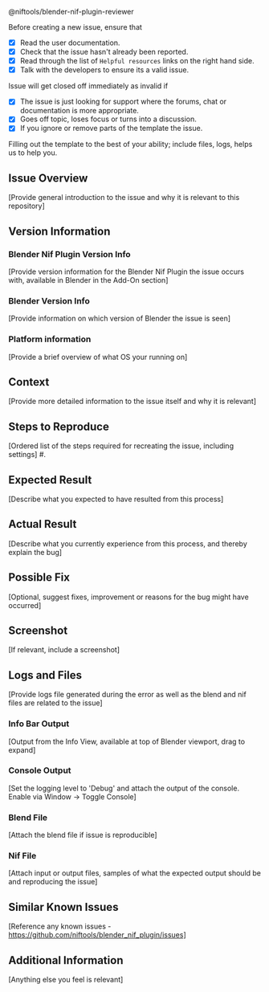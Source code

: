 @niftools/blender-nif-plugin-reviewer

Before creating a new issue, ensure that
 - [x] Read the user documentation.
 - [x] Check that the issue hasn't already been reported.
 - [x] Read through the list of `Helpful resources` links on the right hand side.
 - [x] Talk with the developers to ensure its a valid issue.

Issue will get closed off immediately as invalid if
 - [x] The issue is just looking for support where the forums, chat or documentation is more appropriate.
 - [x] Goes off topic, loses focus or turns into a discussion.
 - [x] If you ignore or remove parts of the template the issue.

Filling out the template to the best of your ability; include files, logs, helps us to help you.

## Issue Overview 
[Provide general introduction to the issue and why it is relevant to this repository]

## Version Information
### Blender Nif Plugin Version Info
[Provide version information for the Blender Nif Plugin the issue occurs with, available in Blender in the Add-On section]

### Blender Version Info
[Provide information on which version of Blender the issue is seen]

### Platform information
[Provide a brief overview of what OS your running on]

## Context
[Provide more detailed information to the issue itself and why it is relevant]

## Steps to Reproduce
[Ordered list of the steps required for recreating the issue, including settings]
 #. 

## Expected Result
[Describe what you expected to have resulted from this process]

## Actual Result
[Describe what you currently experience from this process, and thereby explain the bug]

## Possible Fix
[Optional, suggest fixes, improvement or reasons for the bug might have occurred]

## Screenshot
[If relevant, include a screenshot]

## Logs and Files
[Provide logs file generated during the error as well as the blend and nif files are related to the issue]

### Info Bar Output
[Output from the Info View, available at top of Blender viewport, drag to expand]

### Console Output
[Set the logging level to 'Debug' and attach the output of the console. Enable via Window -> Toggle Console]

### Blend File
[Attach the blend file if issue is reproducible]

### Nif File
[Attach input or output files, samples of what the expected output should be and reproducing the issue]

## Similar Known Issues
[Reference any known issues - https://github.com/niftools/blender_nif_plugin/issues]

## Additional Information
[Anything else you feel is relevant]

